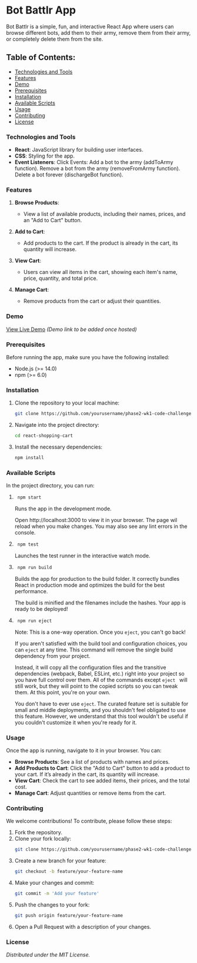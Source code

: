 # Bot Battlr App
Bot Battlr is a simple, fun, and interactive React App where users can browse different bots, add them to their army, remove them from their army, or completely delete them from the site. 

## Table of Contents:
- [Technologies and Tools](#technologies-and-tools)
- [Features](#features)
- [Demo](#demo)
- [Prerequisites](#prerequisites)
- [Installation](#installation)
- [Available Scripts](#available-scripts)
- [Usage](#usage)
- [Contributing](#contributing)
- [License](#license)

### Technologies and Tools
- **React**: JavaScript library for building user interfaces.
- **CSS**: Styling for the app.
- **Event Listeners**: Click Events:
    Add a bot to the army (addToArmy function).
    Remove a bot from the army (removeFromArmy function).
    Delete a bot forever (dischargeBot function).

### Features
1. **Browse Products**: 
   - View a list of available products, including their names, prices, and an "Add to Cart" button.
   
2. **Add to Cart**: 
   - Add products to the cart. If the product is already in the cart, its quantity will increase.
   
3. **View Cart**: 
   - Users can view all items in the cart, showing each item's name, price, quantity, and total price.
   
4. **Manage Cart**: 
   - Remove products from the cart or adjust their quantities.

### Demo
[View Live Demo](#) *(Demo link to be added once hosted)*

### Prerequisites
Before running the app, make sure you have the following installed:

- Node.js (>= 14.0)
- npm (>= 6.0)

### Installation
1. Clone the repository to your local machine:
    ```bash
    git clone https://github.com/yourusername/phase2-wk1-code-challenge.git
    ```
2. Navigate into the project directory:
    ```bash
    cd react-shopping-cart
    ```
3. Install the necessary dependencies:
    ```bash
    npm install
    ```

### Available Scripts
In the project directory, you can run:
1. ```bash
    npm start
    ```
    Runs the app in the development mode.

    Open http://localhost:3000 to view it in your browser. The page wil reload when you make changes. You may also see any lint errors in the console.
2. ```bash
    npm test
    ```
    Launches the test runner in the interactive watch mode.
3. ```bash
    npm run build
    ```
    Builds the app for production to the build folder. It correctly bundles React in production mode and optimizes the build for the best performance.

    The build is minified and the filenames include the hashes.
    Your app is ready to be deployed!
4. ```bash
    npm run eject
    ```
    Note: This is a one-way operation. Once you ```eject```, you can't go back!

    If you aren't satisfied with the build tool and configuration choices, you can ```eject``` at any time. This command will remove the single build dependency from your project.

    Instead, it will copy all the configuration files and the transitive dependencies (webpack, Babel, ESLint, etc.) right into your project so you have full control over them. All of the commands except ```eject ``` will still work, but they will point to the copied scripts so you can tweak them. At this point, you're on your own.

    You don't have to ever use ```eject```. The curated feature set is suitable for small and middle deployments, and you shouldn't feel obligated to use this feature. However, we understand that this tool wouldn't be useful if you couldn't customize it when you're ready for it.

### Usage
Once the app is running, navigate to it in your browser. You can:
- **Browse Products**: See a list of products with names and prices.
- **Add Products to Cart**: Click the "Add to Cart" button to add a product to your cart. If it’s already in the cart, its quantity will increase.
- **View Cart**: Check the cart to see added items, their prices, and the total cost.
- **Manage Cart**: Adjust quantities or remove items from the cart.

### Contributing
We welcome contributions! To contribute, please follow these steps:
1. Fork the repository.
2. Clone your fork locally:
    ```bash
    git clone https://github.com/yourusername/phase2-wk1-code-challenge.git
    ```
3. Create a new branch for your feature:
    ```bash
    git checkout -b feature/your-feature-name
    ```
4. Make your changes and commit:
    ```bash
    git commit -m 'Add your feature'
    ```
5. Push the changes to your fork:
    ```bash
    git push origin feature/your-feature-name
    ```
6. Open a Pull Request with a description of your changes.

### License
*Distributed under the MIT License.*